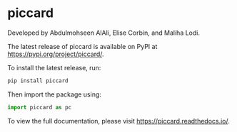 # piccard

Developed by Abdulmohseen AlAli, Elise Corbin, and Maliha Lodi.

The latest release of piccard is available on PyPI at https://pypi.org/project/piccard/.

To install the latest release, run:
```bash
pip install piccard
```
Then import the package using:
```python
import piccard as pc
```

To view the full documentation, please visit https://piccard.readthedocs.io/.